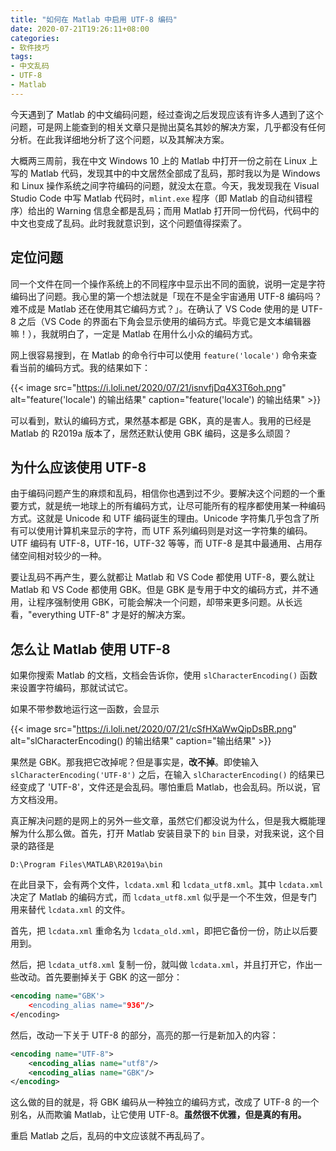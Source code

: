 ```yaml
---
title: "如何在 Matlab 中启用 UTF-8 编码"
date: 2020-07-21T19:26:11+08:00
categories:
- 软件技巧
tags:
- 中文乱码
- UTF-8
- Matlab
---
```


今天遇到了 Matlab 的中文编码问题，经过查询之后发现应该有许多人遇到了这个问题，可是网上能查到的相关文章只是抛出莫名其妙的解决方案，几乎都没有任何分析。在此我详细地分析了这个问题，以及其解决方案。

<!--more-->

大概两三周前，我在中文 Windows 10 上的 Matlab 中打开一份之前在 Linux 上写的 Matlab 代码，发现其中的中文居然全部成了乱码，那时我以为是 Windows 和 Linux 操作系统之间字符编码的问题，就没太在意。今天，我发现我在 Visual Studio Code 中写 Matlab 代码时，`mlint.exe` 程序（即 Matlab 的自动纠错程序）给出的 Warning 信息全都是乱码；而用 Matlab 打开同一份代码，代码中的中文也变成了乱码。此时我就意识到，这个问题值得探索了。

## 定位问题

同一个文件在同一个操作系统上的不同程序中显示出不同的面貌，说明一定是字符编码出了问题。我心里的第一个想法就是「现在不是全宇宙通用 UTF-8 编码吗？难不成是 Matlab 还在使用其它编码方式？」。在确认了 VS Code 使用的是 UTF-8 之后（VS Code 的界面右下角会显示使用的编码方式。毕竟它是文本编辑器嘛！），我就明白了，一定是 Matlab 在用什么小众的编码方式。

网上很容易搜到，在 Matlab 的命令行中可以使用 `feature('locale')` 命令来查看当前的编码方式。我的结果如下：

{{< image src="https://i.loli.net/2020/07/21/isnvfjDq4X3T6oh.png" alt="feature('locale') 的输出结果" caption="feature('locale') 的输出结果" >}}

可以看到，默认的编码方式，果然基本都是 GBK，真的是害人。我用的已经是 Matlab 的 R2019a 版本了，居然还默认使用 GBK 编码，这是多么顽固？

## 为什么应该使用 UTF-8

由于编码问题产生的麻烦和乱码，相信你也遇到过不少。要解决这个问题的一个重要方式，就是统一地球上的所有编码方式，让尽可能所有的程序都使用某一种编码方式。这就是 Unicode 和 UTF 编码诞生的理由。Unicode 字符集几乎包含了所有可以使用计算机来显示的字符，而 UTF 系列编码则是对这一字符集的编码。UTF 编码有 UTF-8，UTF-16，UTF-32 等等，而 UTF-8 是其中最通用、占用存储空间相对较少的一种。

要让乱码不再产生，要么就都让 Matlab 和 VS Code 都使用 UTF-8，要么就让 Matlab 和 VS Code 都使用 GBK。但是 GBK 是专用于中文的编码方式，并不通用，让程序强制使用 GBK，可能会解决一个问题，却带来更多问题。从长远看，"everything UTF-8" 才是好的解决方案。

## 怎么让 Matlab 使用 UTF-8

如果你搜索 Matlab 的文档，文档会告诉你，使用 `slCharacterEncoding()` 函数来设置字符编码，那就试试它。

如果不带参数地运行这一函数，会显示

{{< image src="https://i.loli.net/2020/07/21/cSfHXaWwQipDsBR.png" alt="slCharacterEncoding() 的输出结果" caption="输出结果" >}}

果然是 GBK。那我把它改掉呢？但是事实是，**改不掉**。即使输入 `slCharacterEncoding('UTF-8')` 之后，在输入 `slCharacterEncoding()` 的结果已经变成了 'UTF-8'，文件还是会乱码。哪怕重启 Matlab，也会乱码。所以说，官方文档没用。

真正解决问题的是网上的另外一些文章，虽然它们都没说为什么，但是我大概能理解为什么那么做。首先，打开 Matlab 安装目录下的 `bin` 目录，对我来说，这个目录的路径是

```
D:\Program Files\MATLAB\R2019a\bin
```

在此目录下，会有两个文件，`lcdata.xml` 和 `lcdata_utf8.xml`。其中 `lcdata.xml` 决定了 Matlab 的编码方式，而 `lcdata_utf8.xml` 似乎是一个不生效，但是专门用来替代 `lcdata.xml` 的文件。

首先，把 `lcdata.xml` 重命名为 `lcdata_old.xml`，即把它备份一份，防止以后要用到。

然后，把 `lcdata_utf8.xml` 复制一份，就叫做 `lcdata.xml`，并且打开它，作出一些改动。首先要删掉关于 GBK 的这一部分：

```xml
<encoding name="GBK'>
    <encoding_alias name="936"/>
</encoding>
```

然后，改动一下关于 UTF-8 的部分，高亮的那一行是新加入的内容：

```xml {hl_lines=[3]}
<encoding name="UTF-8">
    <encoding_alias name="utf8"/>
    <encoding_alias name="GBK"/> 
</encoding>
```

这么做的目的就是，将 GBK 编码从一种独立的编码方式，改成了 UTF-8 的一个别名，从而欺骗 Matlab，让它使用 UTF-8。**虽然很不优雅，但是真的有用。**

重启 Matlab 之后，乱码的中文应该就不再乱码了。